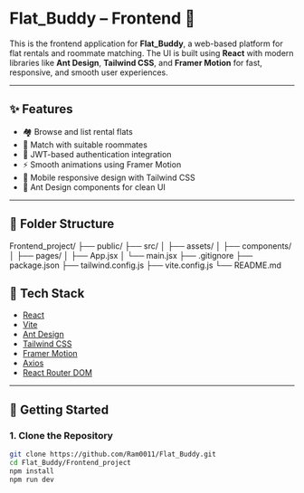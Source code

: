 # Flat_Buddy – Frontend 🏡

This is the frontend application for **Flat_Buddy**, a web-based platform for flat rentals and roommate matching. The UI is built using **React** with modern libraries like **Ant Design**, **Tailwind CSS**, and **Framer Motion** for fast, responsive, and smooth user experiences.

---

## ✨ Features

-   🏘️ Browse and list rental flats
-   👯 Match with suitable roommates
-   🔐 JWT-based authentication integration
-   ⚡ Smooth animations using Framer Motion
-   📱 Mobile responsive design with Tailwind CSS
-   🎨 Ant Design components for clean UI

---

## 📁 Folder Structure

Frontend_project/
├── public/
├── src/
│ ├── assets/
│ ├── components/
│ ├── pages/
│ ├── App.jsx
│ └── main.jsx
├── .gitignore
├── package.json
├── tailwind.config.js
├── vite.config.js
└── README.md

## 🔧 Tech Stack

-   [React](https://react.dev/)
-   [Vite](https://vitejs.dev/)
-   [Ant Design](https://ant.design/)
-   [Tailwind CSS](https://tailwindcss.com/)
-   [Framer Motion](https://motion.dev/)
-   [Axios](https://axios-http.com/)
-   [React Router DOM](https://reactrouter.com/)

---

## 🚀 Getting Started

### 1. Clone the Repository

```bash
git clone https://github.com/Ram0011/Flat_Buddy.git
cd Flat_Buddy/Frontend_project
npm install
npm run dev

```
